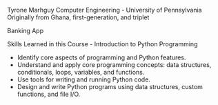 Tyrone Marhguy
Computer Engineering - University of Pennsylvania
Originally from Ghana, first-generation, and triplet

Banking App

Skills Learned in this Course - Introduction to Python Programming
- Identify core aspects of programming and Python features.
- Understand and apply core programming concepts: data structures, conditionals, loops, variables, and functions.
- Use tools for writing and running Python code.
- Design and write Python programs using data structures, custom functions, and file I/O.
